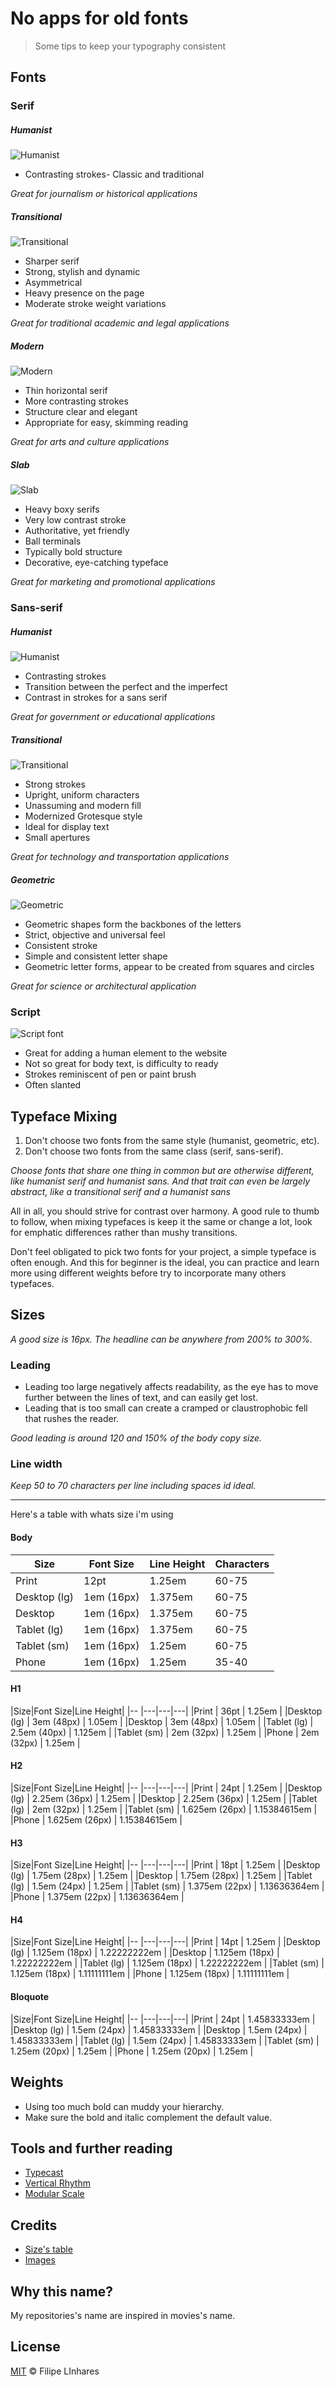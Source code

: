 # No apps for old fonts
> Some tips to keep your typography consistent

## Fonts

### Serif

##### Humanist
![Humanist](images/humanist-serif.jpg)
- Contrasting strokes- Classic and traditional

*Great for journalism or historical applications*

##### Transitional
![Transitional](images/transitional-serif.jpg)

- Sharper serif
- Strong, stylish and dynamic
- Asymmetrical
- Heavy presence on the page
- Moderate stroke weight variations

*Great for traditional academic and legal applications*

##### Modern
![Modern](images/modern-serif.jpg)

- Thin horizontal serif
- More contrasting strokes
- Structure clear and elegant
- Appropriate for easy, skimming reading
	
*Great for arts and culture applications*

##### Slab
![Slab](images/slab-serif.jpg)

- Heavy boxy serifs
- Very low contrast stroke
- Authoritative, yet friendly
- Ball terminals
- Typically bold structure
- Decorative, eye-catching typeface

*Great for marketing and promotional applications*

### Sans-serif

##### Humanist
![Humanist](images/humanist-sans.jpg)

- Contrasting strokes
- Transition between the perfect and the imperfect
- Contrast in strokes for a sans serif

*Great for government or educational applications*

##### Transitional
![Transitional](images/transitional-sans.jpg)

- Strong strokes
- Upright, uniform characters
- Unassuming and modern fill
- Modernized Grotesque style
- Ideal for display text
- Small apertures

*Great for technology and transportation applications*

##### Geometric
![Geometric](images/geometric.jpg)

- Geometric shapes form the backbones of the letters
- Strict, objective and universal feel
- Consistent stroke
- Simple and consistent letter shape
- Geometric letter forms, appear to be created from squares and circles

*Great for science or architectural application*


### Script
![Script font](images/script.jpg)
- Great for adding a human element to the website
- Not so great for body text, is difficulty to ready
- Strokes reminiscent of pen or paint brush
- Often slanted

## Typeface Mixing

1. Don't choose two fonts from the same style (humanist, geometric, etc).
2. Don't choose two fonts from the same class (serif, sans-serif).

*Choose fonts that share one thing in common but are otherwise different, like humanist serif and humanist sans.
And that trait can even be largely abstract, like a transitional serif and a humanist sans*

All in all, you should strive for contrast over harmony. A good rule to thumb to follow, when mixing typefaces is keep it the same or change a lot, look for emphatic differences rather than mushy transitions.

Don't feel obligated to pick two fonts for your project, a simple typeface is often enough. And this for beginner is the ideal, you can practice and learn more using different weights before try to incorporate many others typefaces.

## Sizes

*A good size is 16px.*
*The headline can be anywhere from 200% to 300%.*

### Leading
- Leading too large negatively affects readability, as the eye has to move further between the lines of text, and can easily get lost.
- Leading that is too small can create a cramped or claustrophobic fell that rushes the reader.

*Good leading is around 120 and 150% of the body copy size.*

### Line width
*Keep 50 to 70 characters per line including spaces id ideal.*


- - -

Here's a table with whats size i'm using
#### Body
|Size|Font Size|Line Height|Characters|
|--           |---|---|---|
|Print        | 12pt       | 1.25em  | 60-75 |
|Desktop (lg) | 1em (16px) | 1.375em | 60-75 |
|Desktop      | 1em (16px) | 1.375em | 60-75 |
|Tablet (lg)  | 1em (16px) | 1.375em | 60-75 |
|Tablet (sm)  | 1em (16px) | 1.25em  | 60-75 |
|Phone        | 1em (16px) | 1.25em  | 35-40 |

#### H1
|Size|Font Size|Line Height|
|--           |---|---|---|
|Print        | 36pt         | 1.25em  |
|Desktop (lg) | 3em (48px)   | 1.05em  |
|Desktop      | 3em (48px)   | 1.05em  |
|Tablet (lg)  | 2.5em (40px) | 1.125em |
|Tablet (sm)  | 2em (32px)   | 1.25em  |
|Phone        | 2em (32px)   | 1.25em  |

#### H2
|Size|Font Size|Line Height|
|--           |---|---|---|
|Print        | 24pt            | 1.25em       |
|Desktop (lg) | 2.25em (36px)   | 1.25em       |
|Desktop      | 2.25em (36px)   | 1.25em       |
|Tablet (lg)  | 2em (32px)      | 1.25em 			 |
|Tablet (sm)  | 1.625em (26px)  | 1.15384615em |
|Phone        | 1.625em (26px)  | 1.15384615em |

#### H3
|Size|Font Size|Line Height|
|--           |---|---|---|
|Print        | 18pt           | 1.25em  			|
|Desktop (lg) | 1.75em (28px)  | 1.25em  			|
|Desktop      | 1.75em (28px)  | 1.25em  			|
|Tablet (lg)  | 1.5em (24px)   | 1.25em       |
|Tablet (sm)  | 1.375em (22px) | 1.13636364em |
|Phone        | 1.375em (22px) | 1.13636364em |

#### H4
|Size|Font Size|Line Height|
|--           |---|---|---|
|Print        | 14pt             | 1.25em  			|
|Desktop (lg) | 1.125em (18px)   | 1.22222222em |
|Desktop      | 1.125em (18px)   | 1.22222222em |
|Tablet (lg)  | 1.125em (18px)   | 1.22222222em |
|Tablet (sm)  | 1.125em (18px)   | 1.11111111em |
|Phone        | 1.125em (18px)   | 1.11111111em |

#### Bloquote
|Size|Font Size|Line Height|
|--           |---|---|---|
|Print        | 24pt           | 1.45833333em |
|Desktop (lg) | 1.5em (24px)   | 1.45833333em |
|Desktop      | 1.5em (24px)   | 1.45833333em |
|Tablet (lg)  | 1.5em (24px)   | 1.45833333em |
|Tablet (sm)  | 1.25em (20px)  | 1.25em       |
|Phone        | 1.25em (20px)  | 1.25em       |

## Weights

- Using too much bold can muddy your hierarchy.
- Make sure the bold and italic complement the default value.

## Tools and further reading

- [Typecast](http://typecast.com)
- [Vertical Rhythm](http://typecast.com/blog/4-simple-steps-to-vertical-rhythm)
- [Modular Scale](http://alistapart.com/article/more-meaningful-typography)

## Credits
- [Size's table](http://typecast.com/blog/a-more-modern-scale-for-web-typography)
- [Images](http://designerscultureguide.com/typeface/)

## Why this name?
My repositories's name are inspired in movies's name.

## License
[MIT](LICENSE.md) © Filipe LInhares
